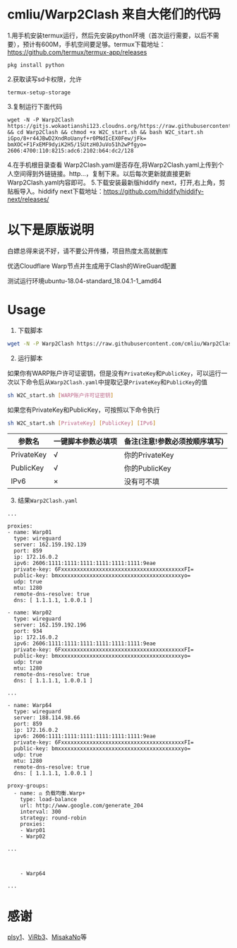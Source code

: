 # cmliu/Warp2Clash 来自大佬们的代码

1.用手机安装termux运行，然后先安装python环境（首次运行需要，以后不需要），预计有600M，手机空间要足够。termux下载地址：https://github.com/termux/termux-app/releases
``` 
pkg install python
```
2.获取读写sd卡权限，允许
``` 
termux-setup-storage
``` 
3.复制运行下面代码
``` 
wget -N -P Warp2Clash https://gitjs.wokaotianshi123.cloudns.org/https://raw.githubusercontent.com/wokaotianshi23/Warp2Clash/main/W2C_start.sh && cd Warp2Clash && chmod +x W2C_start.sh && bash W2C_start.sh iGpo/8+r44JBwD2XndRoUanyf+r0PNdIcEX0Few/jFk= bmXOC+F1FxEMF9dyiK2H5/1SUtzH0JuVo51h2wPfgyo= 2606:4700:110:8215:adc6:2102:b64:dc2/128
``` 
4.在手机根目录查看 Warp2Clash.yaml是否存在,将Warp2Clash.yaml上传到个人空间得到外链链接。http...，复制下来。以后每次更新就直接更新Warp2Clash.yaml内容即可。
5.下载安装最新版hiddify next，打开,右上角，剪贴板导入。hiddify next下载地址：https://github.com/hiddify/hiddify-next/releases/














# 以下是原版说明

白嫖总得来说不好，请不要公开传播，项目热度太高就删库

优选Cloudflare Warp节点并生成用于Clash的WireGuard配置

测试运行环境ubuntu-18.04-standard_18.04.1-1_amd64

# Usage
1. 下载脚本
``` bash
wget -N -P Warp2Clash https://raw.githubusercontent.com/cmliu/Warp2Clash/main/W2C_start.sh && cd Warp2Clash && chmod +x W2C_start.sh
```

2. 运行脚本

如果你有WARP账户许可证密钥，但是没有`PrivateKey`和`PublicKey`，可以运行一次以下命令后从`Warp2Clash.yaml`中提取记录`PrivateKey`和`PublicKey`的值
``` bash
sh W2C_start.sh [WARP账户许可证密钥]
```

如果您有PrivateKey和PublicKey，可按照以下命令执行

``` bash
sh W2C_start.sh [PrivateKey] [PublicKey] [IPv6]
```

| 参数名|  一键脚本参数必填项 | 备注(注意!参数必须按顺序填写)  |
|--------------------------|---------------------------------|-----------------|
| PrivateKey  | √ | 你的PrivateKey |
| PublicKey   | √ | 你的PublicKey |
| IPv6  | × | 没有可不填 |

3. 结果`Warp2Clash.yaml`
```
...

proxies:
- name: Warp01
  type: wireguard
  server: 162.159.192.139
  port: 859
  ip: 172.16.0.2
  ipv6: 2606:1111:1111:1111:1111:1111:1111:9eae
  private-key: 6FxxxxxxxxxxxxxxxxxxxxxxxxxxxxxxxxxxxxxxxFI=
  public-key: bmxxxxxxxxxxxxxxxxxxxxxxxxxxxxxxxxxxxxxxxyo=
  udp: true
  mtu: 1280
  remote-dns-resolve: true
  dns: [ 1.1.1.1, 1.0.0.1 ]

- name: Warp02
  type: wireguard
  server: 162.159.192.196
  port: 934
  ip: 172.16.0.2
  ipv6: 2606:1111:1111:1111:1111:1111:1111:9eae
  private-key: 6FxxxxxxxxxxxxxxxxxxxxxxxxxxxxxxxxxxxxxxxFI=
  public-key: bmxxxxxxxxxxxxxxxxxxxxxxxxxxxxxxxxxxxxxxxyo=
  udp: true
  mtu: 1280
  remote-dns-resolve: true
  dns: [ 1.1.1.1, 1.0.0.1 ]

...

- name: Warp64
  type: wireguard
  server: 188.114.98.66
  port: 859
  ip: 172.16.0.2
  ipv6: 2606:1111:1111:1111:1111:1111:1111:9eae
  private-key: 6FxxxxxxxxxxxxxxxxxxxxxxxxxxxxxxxxxxxxxxxFI=
  public-key: bmxxxxxxxxxxxxxxxxxxxxxxxxxxxxxxxxxxxxxxxyo=
  udp: true
  mtu: 1280
  remote-dns-resolve: true
  dns: [ 1.1.1.1, 1.0.0.1 ]

proxy-groups:
  - name: ⚖️ 负载均衡.Warp+
    type: load-balance
    url: http://www.google.com/generate_204
    interval: 300
    strategy: round-robin
    proxies:
    - Warp01
    - Warp02

...



    - Warp64

...
```


 # 感谢
 [plsy1](https://github.com/plsy1/warp)、[ViRb3](https://github.com/ViRb3/wgcf)、[MisakaNo](https://github.com/Misaka-blog)等
